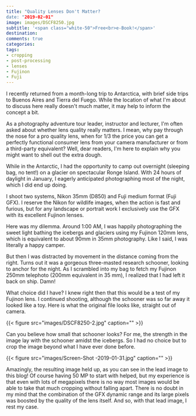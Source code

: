 ```yaml
---
title: "Quality Lenses Don't Matter?
date: "2019-02-01"
image: images/DSCF8250.jpg
subtitle: '<span class="white-50">Free<br>e-Book!</span>'
destination:
comments: true
categories: 
tags:
- cropping
- post-processing
- lenses
- Fujinon
- Fuji
---
```


I recently returned from a month-long trip to Antarctica, with brief side trips to Buenos Aires and Tierra del Fuego. While the location of what I'm about to discuss here really doesn't much matter, it may help to inform the concept a bit. 

As a photography adventure tour leader, instructor and lecturer, I'm often asked about whether lens quality really matters. I mean, why pay through the nose for a pro quality lens, when for 1/3 the price you can get a perfectly functional consumer lens from your camera manufacturer or from a third-party equivalent? Well, dear readers, I'm here to explain why you might want to shell out the extra dough. 

While in the Antarctic, I had the opportunity to camp out overnight (sleeping bag, no tent!) on a glacier on spectacular Ronge Island. With 24 hours of daylight in January, I eagerly anticipated photographing most of the night, which I did end up doing.  

I shoot two systems, Nikon 35mm (D850) and Fuji medium format (Fuji GFX). I reserve the Nikon for wildlife images, when the action is fast and furious, but for any landscape or portrait work I exclusively use the GFX with its excellent Fujinon lenses. 

Here was my dilemma. Around 1:00 AM, I was happily photographing the sweet light bathing the icebergs and glaciers using my Fujinon 120mm lens, which is equivalent to about 90mm in 35mm photography. Like I said, I was literally a happy camper.  

But then I was distracted by movement in the distance coming from the right. Turns out it was a gorgeous three-masted research schooner, looking to anchor for the night. As I scrambled into my bag to fetch my Fujinon 250mm telephoto (200mm equivalent in 35 mm), I realized that I had left it back on ship. Damn!

What choice did I have? I knew right then that this would be a test of my Fujinon lens. I continued shooting, although the schooner was so far away it looked like a toy. Here is what the original file looks like, straight out of camera. 

{{< figure src="images/DSCF8250-2.jpg" caption="" >}}

Can you believe how small that schooner looks? For me, the strength in the image lay with the schooner amidst the icebergs. So I had no choice but to crop the image beyond what I have ever done before. 

{{< figure src="images/Screen-Shot -2019-01-31.jpg" caption="" >}}

Amazingly, the resulting image held up, as you can see in the lead image to this blog! Of course having 50 MP to start with helped, but my experience is that even with lots of megapixels there is no way most images would be able to take that much cropping without falling apart. There is no doubt in my mind that the combination of the GFX dynamic range and its large pixels was boosted by the quality of the lens itself. And so, with that lead image, I rest my case. 

